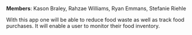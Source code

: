 **Members**: Kason Braley, Rahzae Williams, Ryan Emmans, Stefanie Riehle

With this app one will be able to reduce food waste as well as track food purchases. It will enable a user to monitor their food inventory.

